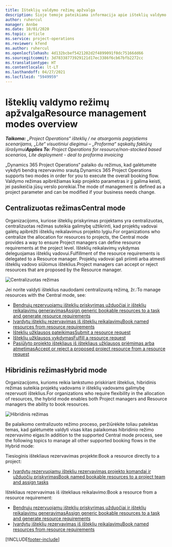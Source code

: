 ```yaml
---
title: Išteklių valdymo režimų apžvalga
description: Šioje temoje pateikiama informacija apie išteklių valdymo funkciją programoje „Dynamics 365 Project Operations“.
author: ruhercul
manager: Annbe
ms.date: 10/01/2020
ms.topic: article
ms.service: project-operations
ms.reviewer: kfend
ms.author: ruhercul
ms.openlocfilehash: 4d132bcbef5421202d2f4899091f0dc75166dd66
ms.sourcegitcommit: 3d78338773929121d17ec3386f6cb67bfb2272cc
ms.translationtype: HT
ms.contentlocale: lt-LT
ms.lasthandoff: 04/27/2021
ms.locfileid: "5949959"
---
```

# <a name="resource-management-modes-overview"></a><span data-ttu-id="04812-103">Išteklių valdymo režimų apžvalga</span><span class="sxs-lookup"><span data-stu-id="04812-103">Resource management modes overview</span></span>

<span data-ttu-id="04812-104">_**Taikoma:** „Project Operations“ išteklių / ne atsargomis pagrįstiems scenarijams, „Lite“ visuotiniui diegimui – „Proforma“ sąskaitų faktūrų išrašymui_</span><span class="sxs-lookup"><span data-stu-id="04812-104">_**Applies To:** Project Operations for resource/non-stocked based scenarios, Lite deployment - deal to proforma invoicing_</span></span>


<span data-ttu-id="04812-105">„Dynamics 365 Project Operations“ palaiko du režimus, kad galėtumėte vykdyti bendrą rezervavimo srautą.</span><span class="sxs-lookup"><span data-stu-id="04812-105">Dynamics 365 Project Operations supports two modes in order for you to execute the overall booking flow.</span></span> <span data-ttu-id="04812-106">Valdymo režimas apibrėžiamas kaip projekto parametras ir jį galima keisti, jei pasikeičia jūsų verslo poreikiai.</span><span class="sxs-lookup"><span data-stu-id="04812-106">The mode of management is defined as a project parameter and can be modified if your business needs change.</span></span>    

## <a name="central-mode"></a><span data-ttu-id="04812-107">Centralizuotas režimas</span><span class="sxs-lookup"><span data-stu-id="04812-107">Central mode</span></span>
<span data-ttu-id="04812-108">Organizacijoms, kuriose išteklių priskyrimas projektams yra centralizuotas, centralizuotas režimas suteikia galimybę užtikrinti, kad projektų vadovai galėtų apibrėžti išteklių reikalavimus projekto lygiu.</span><span class="sxs-lookup"><span data-stu-id="04812-108">For organizations who centralize the allocation for resources to projects, the Central mode provides a way to ensure Project managers can define resource requirements at the project level.</span></span> <span data-ttu-id="04812-109">Išteklių reikalavimų vykdymas deleguojamas išteklių vadovui.</span><span class="sxs-lookup"><span data-stu-id="04812-109">Fulfillment of the resource requirements is delegated to a Resource manager.</span></span> <span data-ttu-id="04812-110">Projektų vadovai gali priimti arba atmesti išteklių vadovo siūlomus išteklius.</span><span class="sxs-lookup"><span data-stu-id="04812-110">Project managers can accept or reject resources that are proposed by the Resource manager.</span></span>

![Centralizuotas režimas](./media/resource-management-central.png)

<span data-ttu-id="04812-112">Jei norite valdyti išteklius naudodami centralizuotą režimą, žr.:</span><span class="sxs-lookup"><span data-stu-id="04812-112">To manage resources with the Central mode, see:</span></span>

- [<span data-ttu-id="04812-113">Bendrųjų rezervuojamų išteklių priskyrimas užduočiai ir išteklių reikalavimų generavimas</span><span class="sxs-lookup"><span data-stu-id="04812-113">Assign generic bookable resources to a task and generate resource requirements</span></span>](/dynamics365/project-service/assign-generic-bookable-resource)
- [<span data-ttu-id="04812-114">Įvardytų išteklių rezervavimas iš išteklių reikalavimų</span><span class="sxs-lookup"><span data-stu-id="04812-114">Book named resources from resource requirements</span></span>](/dynamics365/project-service/book-named-resource)
- [<span data-ttu-id="04812-115">Išteklių užklausos pateikimas</span><span class="sxs-lookup"><span data-stu-id="04812-115">Submit a resource request</span></span>](/dynamics365/project-service/submit-resource-request)
- [<span data-ttu-id="04812-116">Išteklių užklausos vykdymas</span><span class="sxs-lookup"><span data-stu-id="04812-116">Fulfill a resource request</span></span>](/dynamics365/project-service/resource-management-fulfill-requests)
- [<span data-ttu-id="04812-117">Pasiūlyto projekto ištekliaus iš ištekliaus užklausos priėmimas arba atmetimas</span><span class="sxs-lookup"><span data-stu-id="04812-117">Accept or reject a proposed project resource from a resource request</span></span>](/dynamics365/project-service/accept-reject-proposed-resource)

## <a name="hybrid-mode"></a><span data-ttu-id="04812-118">Hibridinis režimas</span><span class="sxs-lookup"><span data-stu-id="04812-118">Hybrid mode</span></span>
<span data-ttu-id="04812-119">Organizacijoms, kurioms reikia lankstumo priskiriant išteklius, hibridinis režimas suteikia projektų vadovams ir išteklių vadovams galimybę rezervuoti išteklius.</span><span class="sxs-lookup"><span data-stu-id="04812-119">For organizations who require flexibility in the allocation of resources, the hybrid mode enables both Project managers and Resource managers the ability to book resources.</span></span>

![Hibridinis režimas](./media/resource-management-hybrid.png)

<span data-ttu-id="04812-121">Be palaikomo centralizuoto režimo proceso, peržiūrėkite toliau pateiktas temas, kad galėtumėte valdyti visas kitas palaikomas hibridinio režimo rezervavimo eigas:</span><span class="sxs-lookup"><span data-stu-id="04812-121">In addition to the supported Central mode process, see the following topics to manage all other supported booking flows in the Hybrid mode:</span></span>

<span data-ttu-id="04812-122">Tiesioginis ištekliaus rezervavimas projekte:</span><span class="sxs-lookup"><span data-stu-id="04812-122">Book a resource directly to a project:</span></span>
- [<span data-ttu-id="04812-123">Įvardytų rezervuojamų išteklių rezervavimas projekto komandai ir užduočių priskyrimas</span><span class="sxs-lookup"><span data-stu-id="04812-123">Book named bookable resources to a project team and assign tasks</span></span>](/dynamics365/project-service/assign-named-bookable-resource)

<span data-ttu-id="04812-124">Ištekliaus rezervavimas iš ištekliaus reikalavimo:</span><span class="sxs-lookup"><span data-stu-id="04812-124">Book a resource from a resource requirement:</span></span>
- [<span data-ttu-id="04812-125">Bendrųjų rezervuojamų išteklių priskyrimas užduočiai ir išteklių reikalavimų generavimas</span><span class="sxs-lookup"><span data-stu-id="04812-125">Assign generic bookable resources to a task and generate resource requirements</span></span>](/dynamics365/project-service/assign-generic-bookable-resource)
- [<span data-ttu-id="04812-126">Įvardytų išteklių rezervavimas iš išteklių reikalavimų</span><span class="sxs-lookup"><span data-stu-id="04812-126">Book named resources from resource requirements</span></span>](/dynamics365/project-service/book-named-resource)


[!INCLUDE[footer-include](../includes/footer-banner.md)]